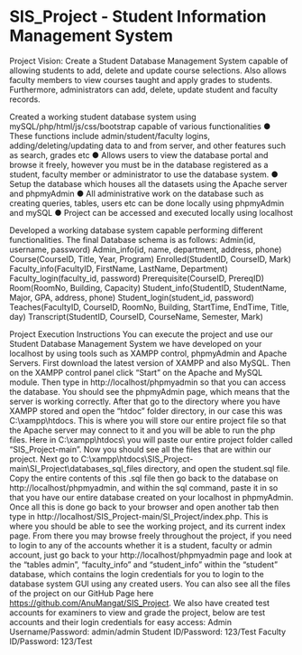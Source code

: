 # SIS_Project - Student Information Management System

Project Vision: Create a Student Database Management System capable of allowing
students to add, delete and update course selections. Also allows faculty members to
view courses taught and apply grades to students. Furthermore, administrators can add,
delete, update student and faculty records. 

Created a working student database system using mySQL/php/html/js/css/bootstrap
capable of various functionalities
● These functions include admin/student/faculty logins, adding/deleting/updating data to
and from server, and other features such as search, grades etc
● Allows users to view the database portal and browse it freely, however you must be in the
database registered as a student, faculty member or administrator to use the database
system.
● Setup the database which houses all the datasets using the Apache server and
phpmyAdmin
● All administrative work on the database such as creating queries, tables, users etc can be
done locally using phpmyAdmin and mySQL
● Project can be accessed and executed locally using localhost

Developed a working database system capable performing different functionalities.
The final Database schema is as follows:
Admin(id, username, password)
Admin_info(id, name, department, address, phone)
Course(CourseID, Title, Year, Program)
Enrolled(StudentID, CourseID, Mark)
Faculty_info(FacultyID, FirstName, LastName, Department)
Faculty_login(faculty_id, password)
Prerequisite(CourseID, PrereqID)
Room(RoomNo, Building, Capacity)
Student_info(StudentID, StudentName, Major, GPA, address, phone)
Student_login(student_id, password)
Teaches(FacultyID, CourseID, RoomNo, Building, StartTime, EndTime, Title, day)
Transcript(StudentID, CourseID, CourseName, Semester, Mark)



Project Execution Instructions
You can execute the project and use our Student Database Management System we have developed on your localhost by using tools such as XAMPP control, phpmyAdmin and Apache Servers. First download the latest version of XAMPP and also MySQL. Then on the XAMPP control panel click “Start” on the Apache and MySQL module. Then type in http://localhost/phpmyadmin so that you can access the database. You should see the phpmyAdmin page, which means that the server is working correctly. 
After that go to the directory where you have XAMPP stored and open the “htdoc” folder directory, in our case this was C:\xampp\htdocs\. This is where you will store our entire project file so that the Apache server may connect to it and you will be able to run the php files. Here in C:\xampp\htdocs\ you will paste our entire project folder called “SIS_Project-main”. 
Now you should see all the files that are within our project. Next go to C:\xampp\htdocs\SIS_Project-main\SI_Project\databases_sql_files directory, and open the student.sql file. Copy the entire contents of this .sql file then go back to the database on http://localhost/phpmyadmin, and within the sql command, paste it in so that you have our entire database created on your localhost in phpmyAdmin.
Once all this is done go back to your browser and open another tab then type in http://localhost/SIS_Project-main/SI_Project/index.php. This is where you should be able to see the working project, and its current index page. From there you may browse freely throughout the project, if you need to login to any of the accounts whether it is a student, faculty or admin account, just go back to your http://localhost/phpmyadmin page and look at the “tables admin”, “faculty_info” and “student_info” within the “student” database, which contains the login credentials for you to login to the database system GUI using any created users.
You can also see all the files of the project on our GitHub Page here https://github.com/AnuMangat/SIS_Project.
We also have created test accounts for examiners to view and grade the project, below are test accounts and their login credentials for easy access:
Admin Username/Password: admin/admin
Student ID/Password: 123/Test
Faculty ID/Password: 123/Test 
